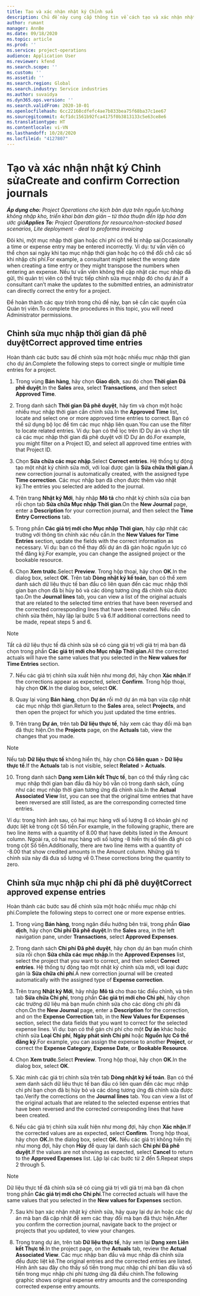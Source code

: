 ```yaml
---
title: Tạo và xác nhận nhật ký Chỉnh sửa
description: Chủ đề này cung cấp thông tin về cách tạo và xác nhận nhật ký chỉnh sửa.
author: rumant
manager: AnnBe
ms.date: 09/18/2020
ms.topic: article
ms.prod: ''
ms.service: project-operations
audience: Application User
ms.reviewer: kfend
ms.search.scope: ''
ms.custom: ''
ms.assetid: ''
ms.search.region: Global
ms.search.industry: Service industries
ms.author: suvaidya
ms.dyn365.ops.version: ''
ms.search.validFrom: 2020-10-01
ms.openlocfilehash: 6cc22168cdfefc4ae7b833bea75f68ba37c1ee67
ms.sourcegitcommit: 4cf1dc1561b92fca4175f0b3813133c5e63ce8e6
ms.translationtype: HT
ms.contentlocale: vi-VN
ms.lasthandoff: 10/28/2020
ms.locfileid: "4127807"
---
```

# <a name="create-and-confirm-correction-journals"></a><span data-ttu-id="2eaf3-103">Tạo và xác nhận nhật ký Chỉnh sửa</span><span class="sxs-lookup"><span data-stu-id="2eaf3-103">Create and confirm Correction journals</span></span>

<span data-ttu-id="2eaf3-104">_**Áp dụng cho:** Project Operations cho kịch bản dựa trên nguồn lực/hàng không nhập kho, triển khai bản đơn giản – từ thỏa thuận đến lập hóa đơn ước giá_</span><span class="sxs-lookup"><span data-stu-id="2eaf3-104">_**Applies To:** Project Operations for resource/non-stocked based scenarios, Lite deployment - deal to proforma invoicing_</span></span>

<span data-ttu-id="2eaf3-105">Đôi khi, một mục nhập thời gian hoặc chi phí có thể bị nhập sai.</span><span class="sxs-lookup"><span data-stu-id="2eaf3-105">Occasionally a time or expense entry may be entered incorrectly.</span></span> <span data-ttu-id="2eaf3-106">Ví dụ: tư vấn viên có thể chọn sai ngày khi tạo mục nhập thời gian hoặc họ có thể đổi chỗ các số khi nhập chi phí.</span><span class="sxs-lookup"><span data-stu-id="2eaf3-106">For example, a consultant might select the wrong date when creating a time entry or they might transpose the numbers when entering an expense.</span></span> <span data-ttu-id="2eaf3-107">Nếu tư vấn viên không thể cập nhật các mục nhập đã gửi, thì quản trị viên có thể trực tiếp chỉnh sửa mục nhập đó cho dự án.</span><span class="sxs-lookup"><span data-stu-id="2eaf3-107">If a consultant can’t make the updates to the submitted entries, an administrator can directly correct the entry for a project.</span></span>

<span data-ttu-id="2eaf3-108">Để hoàn thành các quy trình trong chủ đề này, bạn sẽ cần các quyền của Quản trị viên.</span><span class="sxs-lookup"><span data-stu-id="2eaf3-108">To complete the procedures in this topic, you will need Administrator permissions.</span></span>

## <a name="correct-approved-time-entries"></a><span data-ttu-id="2eaf3-109">Chỉnh sửa mục nhập thời gian đã phê duyệt</span><span class="sxs-lookup"><span data-stu-id="2eaf3-109">Correct approved time entries</span></span>     

<span data-ttu-id="2eaf3-110">Hoàn thành các bước sau để chỉnh sửa một hoặc nhiều mục nhập thời gian cho dự án.</span><span class="sxs-lookup"><span data-stu-id="2eaf3-110">Complete the following steps to correct single or multiple time entries for a project.</span></span>

1. <span data-ttu-id="2eaf3-111">Trong vùng **Bán hàng**, hãy chọn **Giao dịch**, sau đó chọn **Thời gian Đã phê duyệt**.</span><span class="sxs-lookup"><span data-stu-id="2eaf3-111">In the **Sales** area, select **Transactions**, and then select **Approved Time**.</span></span> 

2. <span data-ttu-id="2eaf3-112">Trong danh sách **Thời gian Đã phê duyệt**, hãy tìm và chọn một hoặc nhiều mục nhập thời gian cần chỉnh sửa.</span><span class="sxs-lookup"><span data-stu-id="2eaf3-112">In the **Approved Time** list, locate and select one or more approved time entries to correct.</span></span> <span data-ttu-id="2eaf3-113">Bạn có thể sử dụng bộ lọc để tìm các mục nhập liên quan.</span><span class="sxs-lookup"><span data-stu-id="2eaf3-113">You can use the filter to locate related entries.</span></span> <span data-ttu-id="2eaf3-114">Ví dụ: bạn có thể lọc trên ID Dự án và chọn tất cả các mục nhập thời gian đã phê duyệt với ID Dự án đó.</span><span class="sxs-lookup"><span data-stu-id="2eaf3-114">For example, you might filter on a Project ID, and select all approved time entries with that Project ID.</span></span>

3. <span data-ttu-id="2eaf3-115">Chọn **Sửa chữa các mục nhập**.</span><span class="sxs-lookup"><span data-stu-id="2eaf3-115">Select **Correct entries**.</span></span> <span data-ttu-id="2eaf3-116">Hệ thống tự động tạo một nhật ký chỉnh sửa mới, với loại được gán là **Sửa chữa thời gian**.</span><span class="sxs-lookup"><span data-stu-id="2eaf3-116">A new correction journal is automatically created, with the assigned type **Time correction**.</span></span> <span data-ttu-id="2eaf3-117">Các mục nhập bạn đã chọn được thêm vào nhật ký.</span><span class="sxs-lookup"><span data-stu-id="2eaf3-117">The entries you selected are added to the journal.</span></span> 

4. <span data-ttu-id="2eaf3-118">Trên trang **Nhật ký Mới**, hãy nhập **Mô tả** cho nhật ký chỉnh sửa của bạn rồi chọn tab **Sửa chữa Mục nhập Thời gian**.</span><span class="sxs-lookup"><span data-stu-id="2eaf3-118">On the **New Journal** page, enter a **Description** for your correction journal, and then select the **Time Entry Corrections** tab.</span></span>  

5. <span data-ttu-id="2eaf3-119">Trong phần **Các giá trị mới cho Mục nhập Thời gian**, hãy cập nhật các trường với thông tin chính xác nếu cần.</span><span class="sxs-lookup"><span data-stu-id="2eaf3-119">In the **New Values for Time Entries** section, update the fields with the correct information as necessary.</span></span> <span data-ttu-id="2eaf3-120">Ví dụ: bạn có thể thay đổi dự án đã gán hoặc nguồn lực có thể đăng ký.</span><span class="sxs-lookup"><span data-stu-id="2eaf3-120">For example, you can change the assigned project or the bookable resource.</span></span>

6. <span data-ttu-id="2eaf3-121">Chọn **Xem trước**.</span><span class="sxs-lookup"><span data-stu-id="2eaf3-121">Select **Preview**.</span></span> <span data-ttu-id="2eaf3-122">Trong hộp thoại, hãy chọn **OK**.</span><span class="sxs-lookup"><span data-stu-id="2eaf3-122">In the dialog box, select **OK**.</span></span> <span data-ttu-id="2eaf3-123">Trên tab **Dòng nhật ký kế toán**, bạn có thể xem danh sách dữ liệu thực tế ban đầu có liên quan đến các mục nhập thời gian bạn chọn đã bị hủy bỏ và các dòng tương ứng đã chỉnh sửa được tạo.</span><span class="sxs-lookup"><span data-stu-id="2eaf3-123">On the **Journal lines** tab, you can view a list of the original actuals that are related to the selected time entries that have been reversed and the corrected corresponding lines that have been created.</span></span> <span data-ttu-id="2eaf3-124">Nếu cần chỉnh sửa thêm, hãy lặp lại bước 5 và 6.</span><span class="sxs-lookup"><span data-stu-id="2eaf3-124">If additional corrections need to be made, repeat steps 5 and 6.</span></span> 

> [!NOTE]
> <span data-ttu-id="2eaf3-125">Tất cả dữ liệu thực tế đã chỉnh sửa sẽ có cùng giá trị với giá trị mà bạn đã chọn trong phần **Các giá trị mới cho Mục nhập Thời gian**.</span><span class="sxs-lookup"><span data-stu-id="2eaf3-125">All the corrected actuals will have the same values that you selected in the **New values for Time Entries** section.</span></span>

7. <span data-ttu-id="2eaf3-126">Nếu các giá trị chỉnh sửa xuất hiện như mong đợi, hãy chọn **Xác nhận**.</span><span class="sxs-lookup"><span data-stu-id="2eaf3-126">If the corrections appear as expected, select **Confirm**.</span></span> <span data-ttu-id="2eaf3-127">Trong hộp thoại, hãy chọn **OK**.</span><span class="sxs-lookup"><span data-stu-id="2eaf3-127">In the dialog box, select **OK**.</span></span>

8. <span data-ttu-id="2eaf3-128">Quay lại vùng **Bán hàng**, chọn **Dự án** rồi mở dự án mà bạn vừa cập nhật các mục nhập thời gian.</span><span class="sxs-lookup"><span data-stu-id="2eaf3-128">Return to the **Sales** area, select **Projects**, and then open the project for which you just updated the time entries.</span></span> 

9. <span data-ttu-id="2eaf3-129">Trên trang **Dự án**, trên tab **Dữ liệu thực tế**, hãy xem các thay đổi mà bạn đã thực hiện.</span><span class="sxs-lookup"><span data-stu-id="2eaf3-129">On the **Projects** page, on the **Actuals** tab, view the changes that you made.</span></span> 

> [!NOTE]
> <span data-ttu-id="2eaf3-130">Nếu tab **Dữ liệu thực tế** không hiển thị, hãy chọn **Có liên quan** > **Dữ liệu thực tế**.</span><span class="sxs-lookup"><span data-stu-id="2eaf3-130">If the **Actuals** tab is not visible, select **Related** > **Actuals**.</span></span>  

10. <span data-ttu-id="2eaf3-131">Trong danh sách **Dạng xem Liên kết Thực tế**, bạn có thể thấy rằng các mục nhập thời gian ban đầu đã hủy bỏ vẫn có trong danh sách, cũng như các mục nhập thời gian tương ứng đã chỉnh sửa.</span><span class="sxs-lookup"><span data-stu-id="2eaf3-131">In the **Actual Associated View** list, you can see that the original time entries that have been reversed are still listed, as are the corresponding corrected time entries.</span></span> 

<span data-ttu-id="2eaf3-132">Ví dụ: trong hình ảnh sau, có hai mục hàng với số lượng 8 có khoản ghi nợ được liệt kê trong cột Số tiền.</span><span class="sxs-lookup"><span data-stu-id="2eaf3-132">For example, in the following graphic, there are two line items with a quantity of 8.00 that have debits listed in the Amount column.</span></span> <span data-ttu-id="2eaf3-133">Ngoài ra, có hai mục hàng với số lượng -8 hiển thị số tiền đã ghi có trong cột Số tiền.</span><span class="sxs-lookup"><span data-stu-id="2eaf3-133">Additionally, there are two line items with a quantity of -8.00 that show credited amounts in the Amount column.</span></span> <span data-ttu-id="2eaf3-134">Những giá trị chỉnh sửa này đã đưa số lượng về 0.</span><span class="sxs-lookup"><span data-stu-id="2eaf3-134">These corrections bring the quantity to zero.</span></span>

 
## <a name="correct-approved-expense-entries"></a><span data-ttu-id="2eaf3-135">Chỉnh sửa mục nhập chi phí đã phê duyệt</span><span class="sxs-lookup"><span data-stu-id="2eaf3-135">Correct approved expense entries</span></span>

<span data-ttu-id="2eaf3-136">Hoàn thành các bước sau để chỉnh sửa một hoặc nhiều mục nhập chi phí.</span><span class="sxs-lookup"><span data-stu-id="2eaf3-136">Complete the following steps to correct one or more expense entries.</span></span> 

1. <span data-ttu-id="2eaf3-137">Trong vùng **Bán hàng**, trong ngăn điều hướng bên trái, trong phần **Giao dịch**, hãy chọn **Chi phí Đã phê duyệt**.</span><span class="sxs-lookup"><span data-stu-id="2eaf3-137">In the **Sales** area, in the left navigation pane, under **Transactions**, select **Approved Expenses**.</span></span>

2. <span data-ttu-id="2eaf3-138">Trong danh sách **Chi phí Đã phê duyệt**, hãy chọn dự án bạn muốn chỉnh sửa rồi chọn **Sửa chữa các mục nhập**.</span><span class="sxs-lookup"><span data-stu-id="2eaf3-138">In the **Approved Expenses** list, select the project that you want to correct, and then select **Correct entries**.</span></span> <span data-ttu-id="2eaf3-139">Hệ thống tự động tạo một nhật ký chỉnh sửa mới, với loại được gán là **Sửa chữa chi phí**.</span><span class="sxs-lookup"><span data-stu-id="2eaf3-139">A new correction journal will be created automatically with the assigned type of **Expense correction**.</span></span> 

3. <span data-ttu-id="2eaf3-140">Trên trang **Nhật ký Mới**, hãy nhập **Mô tả** cho thao tác điều chỉnh, và trên tab **Sửa chữa Chi phí**, trong phần **Các giá trị mới cho Chi phí**, hãy chọn các trường dữ liệu mà bạn muốn chỉnh sửa cho các dòng chi phí đã chọn.</span><span class="sxs-lookup"><span data-stu-id="2eaf3-140">On the **New Journal** page, enter a **Description** for the correction, and on the **Expense Correction** tab, in the **New Values for Expenses** section, select the data fields that you want to correct for the selected expense lines.</span></span> <span data-ttu-id="2eaf3-141">Ví dụ: bạn có thể gán chi phí cho một **Dự án** khác hoặc chỉnh sửa **Loại Chi phí**, **Ngày phát sinh Chi phí** hoặc **Nguồn lực Có thể đăng ký**.</span><span class="sxs-lookup"><span data-stu-id="2eaf3-141">For example, you can assign the expense to another **Project**, or correct the **Expense Category**, **Expense Date**, or **Bookable Resource**.</span></span>

4. <span data-ttu-id="2eaf3-142">Chọn **Xem trước**.</span><span class="sxs-lookup"><span data-stu-id="2eaf3-142">Select **Preview**.</span></span> <span data-ttu-id="2eaf3-143">Trong hộp thoại, hãy chọn **OK**.</span><span class="sxs-lookup"><span data-stu-id="2eaf3-143">In the dialog box, select **OK**.</span></span> 

5. <span data-ttu-id="2eaf3-144">Xác minh các giá trị chỉnh sửa trên tab **Dòng nhật ký kế toán**. Bạn có thể xem danh sách dữ liệu thực tế ban đầu có liên quan đến các mục nhập chi phí bạn chọn đã bị hủy bỏ và các dòng tương ứng đã chỉnh sửa được tạo.</span><span class="sxs-lookup"><span data-stu-id="2eaf3-144">Verify the corrections on the **Journal lines** tab. You can view a list of the original actuals that are related to the selected expense entries that have been reversed and the corrected corresponding lines that have been created.</span></span>

6. <span data-ttu-id="2eaf3-145">Nếu các giá trị chỉnh sửa xuất hiện như mong đợi, hãy chọn **Xác nhận**.</span><span class="sxs-lookup"><span data-stu-id="2eaf3-145">If the corrected values are as expected, select **Confirm**.</span></span> <span data-ttu-id="2eaf3-146">Trong hộp thoại, hãy chọn **OK.**</span><span class="sxs-lookup"><span data-stu-id="2eaf3-146">In the dialog box, select **OK.**</span></span> <span data-ttu-id="2eaf3-147">Nếu các giá trị không hiển thị như mong đợi, hãy chọn **Hủy** để quay lại danh sách **Chi phí Đã phê duyệt**.</span><span class="sxs-lookup"><span data-stu-id="2eaf3-147">If the values are not showing as expected, select **Cancel** to return to the **Approved Expenses** list.</span></span> <span data-ttu-id="2eaf3-148">Lặp lại các bước từ 2 đến 5.</span><span class="sxs-lookup"><span data-stu-id="2eaf3-148">Repeat steps 2 through 5.</span></span> 

> [!NOTE]
> <span data-ttu-id="2eaf3-149">Dữ liệu thực tế đã chỉnh sửa sẽ có cùng giá trị với giá trị mà bạn đã chọn trong phần **Các giá trị mới cho Chi phí**.</span><span class="sxs-lookup"><span data-stu-id="2eaf3-149">The corrected actuals will have the same values that you selected in the **New values for Expenses** section.</span></span>

7. <span data-ttu-id="2eaf3-150">Sau khi bạn xác nhận nhật ký chỉnh sửa, hãy quay lại dự án hoặc các dự án mà bạn đã cập nhật để xem các thay đổi mà bạn đã thực hiện.</span><span class="sxs-lookup"><span data-stu-id="2eaf3-150">After you confirm the correction journal, navigate back to the project or projects that you updated, to view your changes.</span></span>  

8. <span data-ttu-id="2eaf3-151">Trong trang dự án, trên tab **Dữ liệu thực tế**, hãy xem lại **Dạng xem Liên kết Thực tế**.</span><span class="sxs-lookup"><span data-stu-id="2eaf3-151">In the project page, on the **Actuals** tab, review the **Actual Associated View**.</span></span> <span data-ttu-id="2eaf3-152">Các mục nhập ban đầu và mục nhập đã chỉnh sửa đều được liệt kê.</span><span class="sxs-lookup"><span data-stu-id="2eaf3-152">The original entries and the corrected entries are listed.</span></span> <span data-ttu-id="2eaf3-153">Hình ảnh sau đây cho thấy số tiền trong mục nhập chi phí ban đầu và số tiền trong mục nhập chi phí tương ứng đã điều chỉnh.</span><span class="sxs-lookup"><span data-stu-id="2eaf3-153">The following graphic shows original expense entry amounts and the corresponding corrected expense entry amounts.</span></span> 


